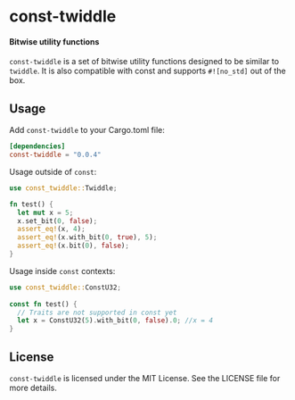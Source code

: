 # const-twiddle
#### Bitwise utility functions

`const-twiddle` is a set of bitwise utility functions designed to be similar to `twiddle`.
It is also compatible with const and supports `#![no_std]` out of the box.

## Usage

Add `const-twiddle` to your Cargo.toml file:

```toml
[dependencies]
const-twiddle = "0.0.4"
```

Usage outside of `const`:

```rust
use const_twiddle::Twiddle;

fn test() {
  let mut x = 5;
  x.set_bit(0, false);
  assert_eq!(x, 4);
  assert_eq!(x.with_bit(0, true), 5);
  assert_eq!(x.bit(0), false);
}
```

Usage inside `const` contexts:

```rust
use const_twiddle::ConstU32;
 
const fn test() {
  // Traits are not supported in const yet
  let x = ConstU32(5).with_bit(0, false).0; //x = 4
}
```

## License

`const-twiddle` is licensed under the MIT License. See the LICENSE file for more details.
